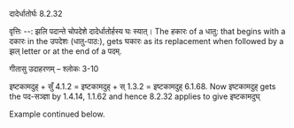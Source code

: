 

 दादेर्धातोर्घः 8.2.32 


वृत्तिः --: झलि पदान्ते चोपदेशे दादेर्धातोर्हस्य घः स्यात्। The हकारः of a धातु: that begins with a दकारः in the उपदेशः (धातु-पाठ:), gets घकारः as its replacement when followed by a झल् letter or at the end of a पदम्. 


गीतासु उदाहरणम् – श्लोकः 3-10 


इष्टकामदुह् + सुँ 4.1.2 = इष्टकामदुह् + स् 1.3.2 = इष्टकामदुह् 6.1.68. Now इष्टकामदुह् gets the पद-सञ्ज्ञा by 1.4.14, 1.1.62 and hence 8.2.32 applies to give इष्टकामदुघ् 


Example continued below. 



